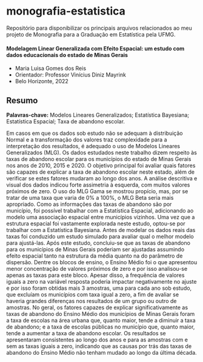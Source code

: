 # monografia-estatistica
Repositório para disponibilizar os principais arquivos relacionados ao meu projeto de Monografia para a Graduação em Estatística pela UFMG.

#### Modelagem Linear Generalizada com Efeito Espacial: um estudo com dados educacionais do estado de Minas Gerais

- Maria Luisa Gomes dos Reis
- Orientador: Professor Vinícius Diniz Mayrink
- Belo Horizonte, 2022

## Resumo

**Palavras-chave:** Modelos Lineares Generalizados; Estatística Bayesiana; Estatística Espacial; Taxa de abandono escolar.

Em casos em que os dados sob estudo não se adequam à distribuição Normal e a transformação dos valores traz complexidade para a interpretação dos resultados, é adequado o uso de Modelos Lineares Generalizados (MLG). Os dados estudados neste trabalho dizem respeito às taxas de abandono escolar para os municípios do estado de Minas Gerais nos anos de 2010, 2015 e 2020. O objetivo principal foi avaliar quais fatores são capazes de explicar a taxa de abandono escolar neste estado, além de verificar se estes fatores mudaram ao longo dos anos. A análise descritiva e visual dos dados indicou forte assimetria à esquerda, com muitos valores próximos de zero. O uso do MLG Gama se mostrou propício, mas, por se tratar de uma taxa que varia de 0% a 100%, o MLG Beta seria mais apropriado. Como as informações das taxas de abandono são por município, foi possível trabalhar com a Estatística Espacial, adicionando ao modelo uma associação espacial entre municípios vizinhos. Uma vez que a estrutura espacial foi vastamente explorada neste estudo, optou-se por trabalhar com a Estatística Bayesiana. Antes de modelar os dados reais das taxas foi conduzido um estudo simulado para avaliar qual o melhor modelo para ajustá-las. Após este estudo, concluiu-se que as taxas de abandono para os municípios de Minas Gerais poderiam ser ajustadas assumindo efeito espacial tanto na estrutura da média quanto na do parâmetro de dispersão. Dentre os blocos de ensino, o Ensino Médio foi o que apresentou menor concentração de valores próximos de zero e por isso analisou-se apenas as taxas para este bloco. Apesar disso, a frequência de valores iguais a zero na variável resposta poderia impactar negativamente no ajuste e por isso foram obtidas mais 3 amostras, uma para cada ano sob estudo, que excluíam os municípios com taxa igual a zero, a fim de avaliar se haveria grandes diferenças nos resultados de um grupo ou outro de amostras. No geral, os fatores capazes de explicar significativamente as taxas de abandono do Ensino Médio dos municípios de Minas Gerais foram a taxa de escolas na área urbana que, quanto maior, tende a diminuir a taxa de abandono; e a taxa de escolas públicas no município que, quanto maior, tende a aumentar a taxa de abandono escolar. Os resultados se apresentaram consistentes ao longo dos anos e para as amostras com e sem as taxas iguais a zero, indicando que as causas por trás das taxas de abandono do Ensino Médio não tenham mudado ao longo da última década. 
